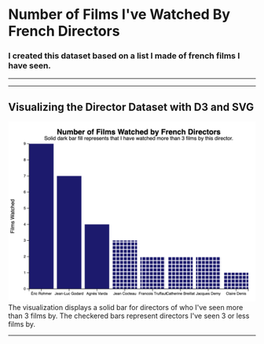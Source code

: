 # Number of Films I've Watched By French Directors

### I created this dataset based on a list I made of french films I have seen.
____


___


## Visualizing the Director Dataset with D3 and SVG
![image](director_bar_chart.png)
The visualization displays a solid bar for directors of who I've seen more than 3 films by. The checkered bars represent directors I've seen 3 or less films by.
___
